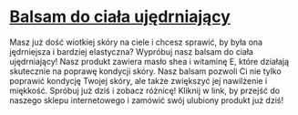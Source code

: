 # [Balsam do ciała ujędrniający](https://zielonelaboratorium.pl/produkt/balsam-do-ciala-ujedrniajacy-maslo-shea-witamina-e-250-ml/)

Masz już dość wiotkiej skóry na ciele i chcesz sprawić, by była ona jędrniejsza i bardziej elastyczna? Wypróbuj nasz balsam do ciała ujędrniający! Nasz produkt zawiera masło shea i witaminę E, które działają skutecznie na poprawę kondycji skóry. Nasz balsam pozwoli Ci nie tylko poprawić kondycję Twojej skóry, ale także zwiększyć jej nawilżenie i miękkość. Spróbuj już dziś i zobacz różnicę! Kliknij w link, by przejść do naszego sklepu internetowego i zamówić swój ulubiony produkt już dziś!